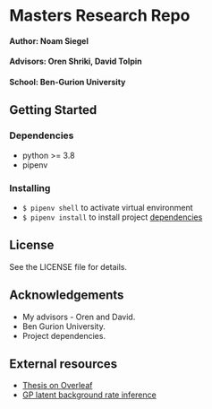 # Masters Research Repo

#### Author: Noam Siegel
#### Advisors: Oren Shriki, David Tolpin
#### School: Ben-Gurion University


## Getting Started
### Dependencies

* python >= 3.8
* pipenv

### Installing

* `$ pipenv shell` to activate virtual environment
* `$ pipenv install` to install project [dependencies](Pipfile)

## License
See the LICENSE file for details.

## Acknowledgements

* My advisors - Oren and David.
* Ben Gurion University.
* Project dependencies.

## External resources
* [Thesis on Overleaf](https://www.overleaf.com/project/624953592e0ec36e1eeae25d)
* [GP latent background rate inference](https://colab.research.google.com/drive/1W0t-_e1iDmoNV8bPxBeQRfYQ1IdQLIuc?usp=sharing)
